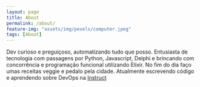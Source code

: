 ```yaml
---
layout: page
title: About
permalink: /about/
feature-img: "assets/img/pexels/computer.jpeg"
tags: [About]
---
```


Dev curioso e preguiçoso, automatizando tudo que posso. Entusiasta de tecnologia com passagens por Python, Javascript, Delphi e brincando com concorrência e programação funcional utilizando Elixir. No fim do dia faço umas receitas veggie e pedalo pela cidade. Atualmente escrevendo código e aprendendo sobre DevOps na [Instruct](https://instruct.com.br/)
